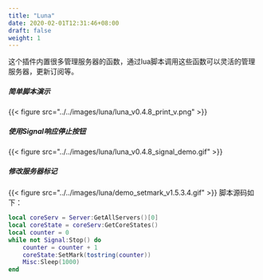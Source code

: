 ```yaml
---
title: "Luna"
date: 2020-02-01T12:31:46+08:00
draft: false
weight: 1
---
```


这个插件内置很多管理服务器的函数，通过lua脚本调用这些函数可以灵活的管理服务器，更新订阅等。  

##### 简单脚本演示
{{< figure src="../../images/luna/luna_v0.4.8_print_v.png" >}}

##### 使用Signal响应停止按钮
{{< figure src="../../images/luna/luna_v0.4.8_signal_demo.gif" >}}

##### 修改服务器标记
{{< figure src="../../images/luna/demo_setmark_v1.5.3.4.gif" >}}
脚本源码如下：
```lua
local coreServ = Server:GetAllServers()[0]
local coreState = coreServ:GetCoreStates()
local counter = 0
while not Signal:Stop() do
    counter = counter + 1
    coreState:SetMark(tostring(counter))
    Misc:Sleep(1000)
end
```
